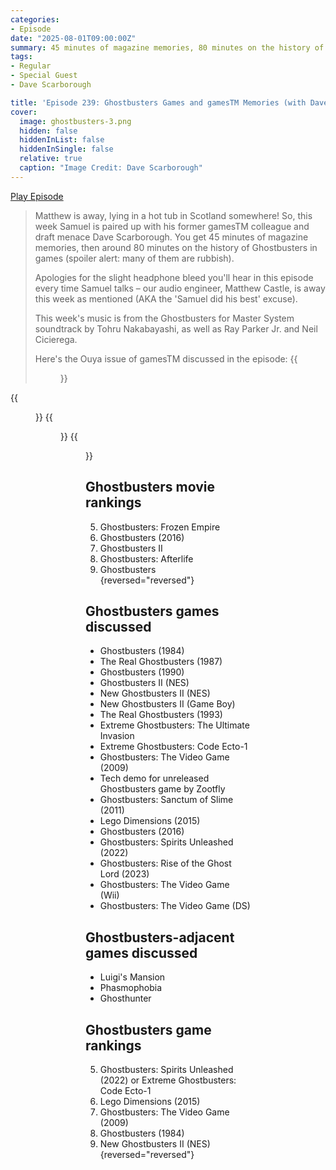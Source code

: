 ```yaml
---
categories:
- Episode
date: "2025-08-01T09:00:00Z"
summary: 45 minutes of magazine memories, 80 minutes on the history of Ghostbusters in games (many of them are rubbish).
tags:
- Regular
- Special Guest
- Dave Scarborough

title: 'Episode 239: Ghostbusters Games and gamesTM Memories (with Dave Scarborough)'
cover: 
  image: ghostbusters-3.png
  hidden: false
  hiddenInList: false
  hiddenInSingle: false
  relative: true
  caption: "Image Credit: Dave Scarborough" 
---
```


[Play Episode](https://www.patreon.com/posts/episode-239-and-135246666)
> Matthew is away, lying in a hot tub in Scotland somewhere! So, this week Samuel is paired up with his former gamesTM colleague and draft menace Dave Scarborough. You get 45 minutes of magazine memories, then around 80 minutes on the history of Ghostbusters in games (spoiler alert: many of them are rubbish).
>
> Apologies for the slight headphone bleed you'll hear in this episode every time Samuel talks – our audio engineer, Matthew Castle, is away this week as mentioned (AKA the 'Samuel did his best' excuse).
>
> This week's music is from the Ghostbusters for Master System soundtrack by Tohru Nakabayashi, as well as Ray Parker Jr. and Neil Cicierega.
>
> Here's the Ouya issue of gamesTM discussed in the episode:
> {{<figure 
    src="ouya.png" 
    alt="Ouya">}}


{{<figure 
  src="ghostbusters-4.png" 
  caption="Image Credit: Dave Scarborough" 
  alt="Ghostbusters">}}
{{<figure 
  src="ghostbusters-2.png" 
  caption="Image Credit: Dave Scarborough" 
  alt="Ghostbusters">}}
{{<figure 
  src="ghostbusters-1.png" 
  caption="Image Credit: Dave Scarborough" 
  alt="Ghostbusters">}}

## Ghostbusters movie rankings

5. Ghostbusters: Frozen Empire
4. Ghostbusters (2016)
3. Ghostbusters II
2. Ghostbusters: Afterlife
1. Ghostbusters
{reversed="reversed"}

## Ghostbusters games discussed

- Ghostbusters (1984)
- The Real Ghostbusters (1987)
- Ghostbusters (1990)
- Ghostbusters II (NES)
- New Ghostbusters II (NES)
- New Ghostbusters II (Game Boy)
- The Real Ghostbusters (1993)
- Extreme Ghostbusters: The Ultimate Invasion
- Extreme Ghostbusters: Code Ecto-1
- Ghostbusters: The Video Game (2009)
- Tech demo for unreleased Ghostbusters game by Zootfly
- Ghostbusters: Sanctum of Slime (2011)
- Lego Dimensions (2015)
- Ghostbusters (2016)
- Ghostbusters: Spirits Unleashed (2022)
- Ghostbusters: Rise of the Ghost Lord (2023)
- Ghostbusters: The Video Game (Wii)
- Ghostbusters: The Video Game (DS)

## Ghostbusters-adjacent games discussed

- Luigi's Mansion
- Phasmophobia
- Ghosthunter

## Ghostbusters game rankings

5. Ghostbusters: Spirits Unleashed (2022) or Extreme Ghostbusters: Code Ecto-1
4. Lego Dimensions (2015)
3. Ghostbusters: The Video Game (2009)
2. Ghostbusters (1984)
1. New Ghostbusters II (NES)
{reversed="reversed"}